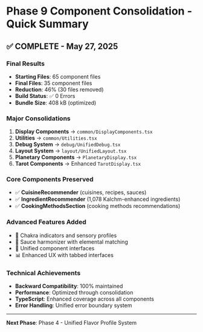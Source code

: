# Phase 9 Component Consolidation - Quick Summary

## ✅ **COMPLETE** - May 27, 2025

### **Final Results**

- **Starting Files**: 65 component files
- **Final Files**: 35 component files
- **Reduction**: 46% (30 files removed)
- **Build Status**: ✅ 0 Errors
- **Bundle Size**: 408 kB (optimized)

### **Major Consolidations**

1. **Display Components** → `common/DisplayComponents.tsx`
2. **Utilities** → `common/Utilities.tsx`
3. **Debug System** → `debug/UnifiedDebug.tsx`
4. **Layout System** → `layout/UnifiedLayout.tsx`
5. **Planetary Components** → `PlanetaryDisplay.tsx`
6. **Tarot Components** → Enhanced `TarotDisplay.tsx`

### **Core Components Preserved**

- ✅ **CuisineRecommender** (cuisines, recipes, sauces)
- ✅ **IngredientRecommender** (1,078 Kalchm-enhanced ingredients)
- ✅ **CookingMethodsSection** (cooking methods recommendations)

### **Advanced Features Added**

- 🔮 Chakra indicators and sensory profiles
- 🍯 Sauce harmonizer with elemental matching
- 🎯 Unified component interfaces
- 📊 Enhanced UX with tabbed interfaces

### **Technical Achievements**

- **Backward Compatibility**: 100% maintained
- **Performance**: Optimized through consolidation
- **TypeScript**: Enhanced coverage across all components
- **Error Handling**: Unified error boundary system

---

**Next Phase**: Phase 4 - Unified Flavor Profile System
